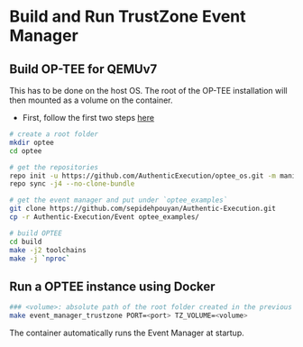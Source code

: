 # Build and Run TrustZone Event Manager

## Build OP-TEE for QEMUv7

This has to be done on the host OS. The root of the OP-TEE installation will then mounted as a volume on the container.

- First, follow the first two steps [here](https://optee.readthedocs.io/en/latest/building/gits/build.html#get-and-build-the-solution)

```bash
# create a root folder
mkdir optee
cd optee

# get the repositories
repo init -u https://github.com/AuthenticExecution/optee_os.git -m manifest.xml
repo sync -j4 --no-clone-bundle

# get the event manager and put under `optee_examples`
git clone https://github.com/sepidehpouyan/Authentic-Execution.git
cp -r Authentic-Execution/Event optee_examples/

# build OPTEE
cd build
make -j2 toolchains
make -j `nproc`
```

## Run a OPTEE instance using Docker

```bash
### <volume>: absolute path of the root folder created in the previous phase (default: /opt/optee)
make event_manager_trustzone PORT=<port> TZ_VOLUME=<volume>
```

The container automatically runs the Event Manager at startup.
